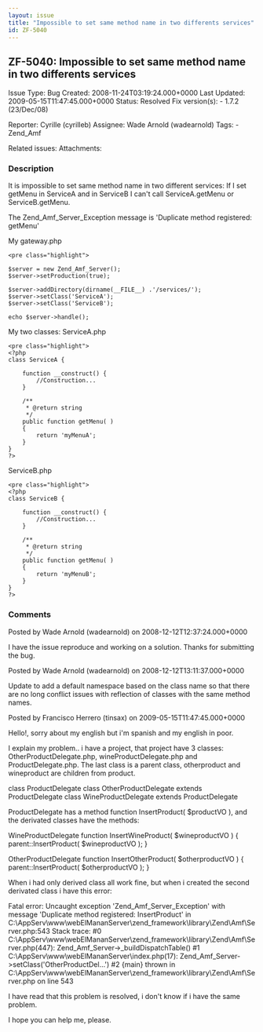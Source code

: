 ```yaml
---
layout: issue
title: "Impossible to set same method name in two differents services"
id: ZF-5040
---
```


ZF-5040: Impossible to set same method name in two differents services
----------------------------------------------------------------------

 Issue Type: Bug Created: 2008-11-24T03:19:24.000+0000 Last Updated: 2009-05-15T11:47:45.000+0000 Status: Resolved Fix version(s): - 1.7.2 (23/Dec/08)
 
 Reporter:  Cyrille (cyrilleb)  Assignee:  Wade Arnold (wadearnold)  Tags: - Zend\_Amf
 
 Related issues: 
 Attachments: 
### Description

It is impossible to set same method name in two different services: If I set getMenu in ServiceA and in ServiceB I can't call ServiceA.getMenu or ServiceB.getMenu.

The Zend\_Amf\_Server\_Exception message is 'Duplicate method registered: getMenu'

My gateway.php

 
    <pre class="highlight">
    
    $server = new Zend_Amf_Server();
    $server->setProduction(true);
    
    $server->addDirectory(dirname(__FILE__) .'/services/');
    $server->setClass('ServiceA');
    $server->setClass('ServiceB');
    
    echo $server->handle();
    


My two classes: ServiceA.php

 
    <pre class="highlight">
    <?php
    class ServiceA {    
        
        function __construct() {        
            //Construction...
        }
        
        /**
         * @return string
         */
        public function getMenu( )
        {
            return 'myMenuA';
        }
    }
    ?>


ServiceB.php

 
    <pre class="highlight">
    <?php
    class ServiceB {    
        
        function __construct() {        
            //Construction...
        }
        
        /**
         * @return string
         */
        public function getMenu( )
        {
            return 'myMenuB';
        }
    }
    ?>


 

 

### Comments

Posted by Wade Arnold (wadearnold) on 2008-12-12T12:37:24.000+0000

I have the issue reproduce and working on a solution. Thanks for submitting the bug.

 

 

Posted by Wade Arnold (wadearnold) on 2008-12-12T13:11:37.000+0000

Update to add a default namespace based on the class name so that there are no long conflict issues with reflection of classes with the same method names.

 

 

Posted by Francisco Herrero (tinsax) on 2009-05-15T11:47:45.000+0000

Hello!, sorry about my english but i'm spanish and my english in poor.

I explain my problem.. i have a project, that project have 3 classes: OtherProductDelegate.php, wineProductDelegate.php and ProductDelegate.php. The last class is a parent class, otherproduct and wineproduct are children from product.

class ProductDelegate class OtherProductDelegate extends ProductDelegate class WineProductDelegate extends ProductDelegate

ProductDelegate has a method function InsertProduct( $productVO ), and the derivated classes have the methods:

WineProductDelegate function InsertWineProduct( $wineproductVO ) { parent::InsertProduct( $wineproductVO ); }

OtherProductDelegate function InsertOtherProduct( $otherproductVO ) { parent::InsertProduct( $otherproductVO ); }

When i had only derived class all work fine, but when i created the second derivated class i have this error:

Fatal error: Uncaught exception 'Zend\_Amf\_Server\_Exception' with message 'Duplicate method registered: InsertProduct' in C:\\AppServ\\www\\webElMananServer\\zend\_framework\\library\\Zend\\Amf\\Server.php:543 Stack trace: #0 C:\\AppServ\\www\\webElMananServer\\zend\_framework\\library\\Zend\\Amf\\Server.php(447): Zend\_Amf\_Server->\_buildDispatchTable() #1 C:\\AppServ\\www\\webElMananServer\\index.php(17): Zend\_Amf\_Server->setClass('OtherProductDel...') #2 {main} thrown in C:\\AppServ\\www\\webElMananServer\\zend\_framework\\library\\Zend\\Amf\\Server.php on line 543

I have read that this problem is resolved, i don't know if i have the same problem.

I hope you can help me, please.

 

 